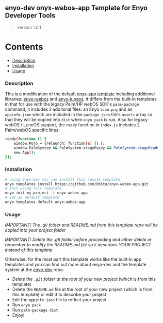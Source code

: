 ## enyo-dev onyx-webos-app Template for Enyo Developer Tools
> version 1.0.1

# Contents

* [Description](#description)
* [Installation](#installation)
* [Usage](#usage)

### <a name="description"></a>Description

This is a modification of the default [onyx-app template](https://github.com/enyojs/enyo-dev/tree/master/lib/enyo/lib/default-templates/onyx-app) including additional libraries: [enyo-webos](https://github.com/enyojs/enyo-webos.git) and [enyo-luneos](https://github.com/JayCanuck/enyo-luneos). It differs from the built-in templates in that for use with the legacy Palm/HP webOS SDK's `palm-package` command, it includes 2 additonal files: an Enyo `icon.png` and an `appinfo.json` which are included in the `package.json` file's `assets` array so that they will be copied into `dist` when `enyo pack` is run. Also for legacy webOS / LuneOS support, the `ready` function in `index.js` includes 2 Palm/webOS specific lines:
```bash
ready(function () {
	window.Mojo = {relaunch: function(e) {} };
	window.PalmSystem && PalmSystem.stageReady && PalmSystem.stageReady();
	new App();
});
```

### <a name="installation"></a>Installation

```bash
# using enyo-dev you can install this remote template
enyo templates install https://github.com/bbito/onyx-webos-app.git
# init using this template
enyo init my-project -t onyx-webos-app
# set as default template
enyo templates default onyx-webos-app
```
### <a name="usage"></a>Usage
*IMPORTANT! The .git folder and README.md from this template repo will be copied into your project folder*

*IMPORTANT! Delete the .git folder before proceeding and either delete or remember to modify the README.md file so it describes YOUR PROJECT instead of this template*

Otherwise, for the most part this template works like the built-in app templates and you can find out more about enyo-dev and the template system at the [enyo-dev](https://github.com/enyojs/enyo-dev) repo.

* *Delete the `.git` folder at the root of your new project* (which is from this template)
* Delete the `README.md` file at the root of your new project (which is from this template) or edit it to describe your project
* Edit the `appinfo.json` file to reflect your project
* Run `enyo pack`
* Run `palm-package dist`
* Enjoy!

